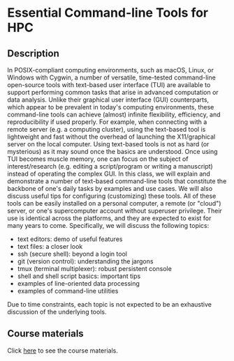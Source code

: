 # Essential Command-line Tools for HPC

## Description

In POSIX-compliant computing environments, such as macOS, Linux, or Windows
with Cygwin, a number of versatile, time-tested command-line open-source tools
with text-based user interface (TUI) are available to support performing common
tasks that arise in advanced computation or data analysis. Unlike their
graphical user interface (GUI) counterparts, which appear to be prevalent in
today's computing environments, these command-line tools can achieve (almost)
infinite flexibility, efficiency, and reproducibility if used properly. For
example, when connecting with a remote server (e.g. a computing cluster), using
the text-based tool is lightweight and fast without the overhead of launching
the X11/graphical server on the local computer. Using text-based tools is not
as hard (or mysterious) as it may sound once the basics are understood. Once
using TUI becomes muscle memory, one can focus on the subject of
interest/research (e.g. editing a script/program or writing a manuscript)
instead of operating the complex GUI. In this class, we will explain and
demonstrate a number of text-based command-line tools that constitute the
backbone of one's daily tasks by examples and use cases. We will also discuss
useful tips for configuring (customizing) these tools. All of these tools can
be easily installed on a personal computer, a remote (or "cloud") server, or
one's supercomputer account without superuser privilege. Their use is identical
across the platforms, and they are expected to exist for many years to come.
Specifically, we will discuss the following topics:

- text editors: demo of useful features
- text files: a closer look
- ssh (secure shell): beyond a login tool
- git (version control): understanding the jargons
- tmux (terminal multiplexer): robust persistent console
- shell and shell script basics: important tips
- examples of line-oriented data processing
- examples of command-line utilities

Due to time constraints, each topic is not expected to be an exhaustive
discussion of the underlying tools.

## Course materials

Click [here](tut/index.md) to see the course materials.


